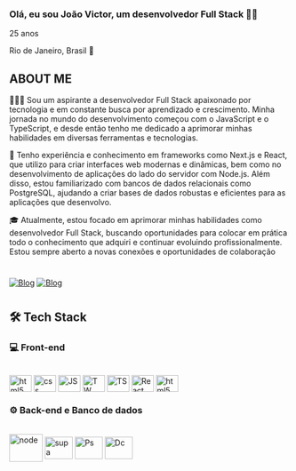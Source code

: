           
### Olá, eu sou João Victor, um desenvolvedor Full Stack 🤙🏼

25 anos

Rio de Janeiro, Brasil 📍


## ABOUT ME




👨🏻‍💻 Sou um aspirante a desenvolvedor Full Stack apaixonado por tecnologia e em constante busca por aprendizado e crescimento. Minha jornada no mundo do desenvolvimento começou com o JavaScript e o TypeScript, e desde então tenho me dedicado a aprimorar minhas habilidades em diversas ferramentas e tecnologias. 

🚀 Tenho experiência e conhecimento em frameworks como Next.js e React, que utilizo para criar interfaces web modernas e dinâmicas, bem como no desenvolvimento de aplicações do lado do servidor com Node.js. Além disso, estou familiarizado com bancos de dados relacionais como PostgreSQL, ajudando a criar bases de dados robustas e eficientes para as aplicações que desenvolvo.

🎓 Atualmente, estou focado em aprimorar minhas habilidades como desenvolvedor Full Stack, buscando oportunidades para colocar em prática todo o conhecimento que adquiri e continuar evoluindo profissionalmente. Estou sempre aberto a novas conexões e oportunidades de colaboração



#



[![Blog](https://img.shields.io/badge/Gmail-D14836?style=for-the-badge&logo=gmail&logoColor=white)]()  [![Blog](https://img.shields.io/badge/LinkedIn-0077B5?style=for-the-badge&logo=linkedin&logoColor=white)](https://www.linkedin.com/in/jo%C3%A3o-victor-santiago/)

#

## 🛠  Tech Stack

### 💻 Front-end

<div style="display: inline_block"><br/>
<img align="center" alt="html5" src="https://cdn.jsdelivr.net/gh/devicons/devicon@latest/icons/html5/html5-original.svg" height="30" width="40"/>
<img align="center" alt="css" src="https://cdn.jsdelivr.net/gh/devicons/devicon@latest/icons/css3/css3-original.svg" height="30" width="40"/>
<img align="center" alt="JS" src="https://cdn.jsdelivr.net/gh/devicons/devicon@latest/icons/javascript/javascript-original.svg"  height="30" width="40"/>
          
<img align="center" alt="TW" src="https://cdn.jsdelivr.net/gh/devicons/devicon@latest/icons/tailwindcss/tailwindcss-original.svg"  height="30" width="40"/>
<img align="center" alt="TS" src="https://cdn.jsdelivr.net/gh/devicons/devicon@latest/icons/typescript/typescript-original.svg" height="30" width="40"/>
<img align="center" alt="React" src="https://cdn.jsdelivr.net/gh/devicons/devicon@latest/icons/react/react-original.svg" height="30" width="40"/>
<img align="center" alt="html5" src="https://cdn.jsdelivr.net/gh/devicons/devicon@latest/icons/nextjs/nextjs-original.svg" height="30" width="40"/>
</div>


### ⚙️ Back-end e Banco de dados


<div style="display: inline_block"><br/>
<img align="center" alt="node" src="https://cdn.jsdelivr.net/gh/devicons/devicon@latest/icons/nodejs/nodejs-original-wordmark.svg" height="50" width="60"/>
<img align="center" alt="supa" src="https://cdn.jsdelivr.net/gh/devicons/devicon@latest/icons/supabase/supabase-original.svg" height="40" width="50"/>
<img align="center" alt="Ps" src="https://cdn.jsdelivr.net/gh/devicons/devicon@latest/icons/postgresql/postgresql-original.svg" height="40" width="50"/>
<img align="center" alt="Dc" src="https://cdn.jsdelivr.net/gh/devicons/devicon@latest/icons/docker/docker-original.svg" height="40" width="50"/>

